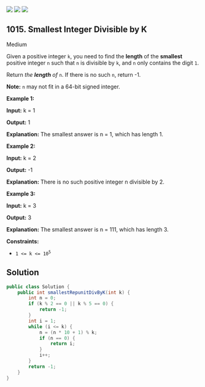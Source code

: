 [![](https://img.shields.io/github/stars/javadev/LeetCode-in-Java?label=Stars&style=flat-square)](https://github.com/javadev/LeetCode-in-Java)
[![](https://img.shields.io/github/forks/javadev/LeetCode-in-Java?label=Fork%20me%20on%20GitHub%20&style=flat-square)](https://github.com/javadev/LeetCode-in-Java/fork)
[![](https://img.shields.io/badge/-LeetCode%20in%20Kotlin-blue?style=flat-square)](https://github.com/javadev/LeetCode-in-Kotlin)

## 1015\. Smallest Integer Divisible by K

Medium

Given a positive integer `k`, you need to find the **length** of the **smallest** positive integer `n` such that `n` is divisible by `k`, and `n` only contains the digit `1`.

Return _the **length** of_ `n`. If there is no such `n`, return -1.

**Note:** `n` may not fit in a 64-bit signed integer.

**Example 1:**

**Input:** k = 1

**Output:** 1

**Explanation:** The smallest answer is n = 1, which has length 1.

**Example 2:**

**Input:** k = 2

**Output:** -1

**Explanation:** There is no such positive integer n divisible by 2.

**Example 3:**

**Input:** k = 3

**Output:** 3

**Explanation:** The smallest answer is n = 111, which has length 3.

**Constraints:**

*   <code>1 <= k <= 10<sup>5</sup></code>

## Solution

```java
public class Solution {
    public int smallestRepunitDivByK(int k) {
        int n = 0;
        if (k % 2 == 0 || k % 5 == 0) {
            return -1;
        }
        int i = 1;
        while (i <= k) {
            n = (n * 10 + 1) % k;
            if (n == 0) {
                return i;
            }
            i++;
        }
        return -1;
    }
}
```